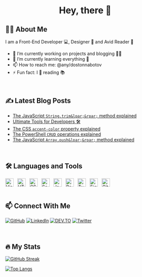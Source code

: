 <h1 align="center">Hey, there 👋</h1>

## 👨‍💻 About Me

I am a Front-End Developer 💻, Designer 🎨 and Avid Reader 📖

- 🔭 I’m currently working on projects and blogging 👨‍💻
- 🌱 I’m currently learning everything 🤣
- 📫 How to reach me: @any/dostonnabotov
- ⚡ Fun fact: I 💙 reading 📚

<br />

## ✍ Latest Blog Posts
<!-- BLOG-POST-LIST:START -->
- [The JavaScript `String.trim&lpar;&rpar;` method explained](https://dev.to/dostonnabotov/the-javascript-stringtrim-method-explained-4b61)
- [Ultimate Tools for Developers 🛠](https://dev.to/dostonnabotov/ultimate-tools-for-developers-2aj2)
- [The CSS `accent-color` property explained](https://dev.to/dostonnabotov/the-css-accent-color-property-explained-4h9o)
- [The PowerShell `CRUD` operations explained](https://dev.to/dostonnabotov/the-powershell-crud-operations-explained-1kn9)
- [The JavaScript `Array.push&lpar;&rpar;` method explained](https://dev.to/dostonnabotov/the-javascript-arraypush-method-explained-5d4m)
<!-- BLOG-POST-LIST:END -->

<br />

## 🛠 Languages and Tools

<!-- TODO: icons for light and dark mode -->

<div style="display: flex; align-items: center; gap: .75rem; flex-wrap: wrap">
  <img alt="Visual Studio Code" width="26px" src="https://cdn.jsdelivr.net/gh/devicons/devicon/icons/vscode/vscode-original.svg" />
  <img alt="HTML5" width="26px" src="https://cdn.jsdelivr.net/gh/devicons/devicon/icons/html5/html5-original.svg" />
  <img alt="CSS3" width="26px" src="https://cdn.jsdelivr.net/gh/devicons/devicon/icons/css3/css3-original.svg" />
  <img alt="Sass" width="26px" src="https://cdn.jsdelivr.net/gh/devicons/devicon/icons/sass/sass-original.svg" />
  <img alt="JavaScript" width="26px" src="https://cdn.jsdelivr.net/gh/devicons/devicon/icons/javascript/javascript-original.svg" />
  <img alt="React" width="26px" src="https://cdn.jsdelivr.net/gh/devicons/devicon/icons/react/react-original.svg" />
  <img alt="TypeScript" width="26px" src="https://cdn.jsdelivr.net/gh/devicons/devicon/icons/typescript/typescript-original.svg" />
  <img alt="Figma" width="26px" src="https://cdn.jsdelivr.net/gh/devicons/devicon/icons/figma/figma-original.svg" />
  <img alt="Git" width="26px" src="https://cdn.jsdelivr.net/gh/devicons/devicon/icons/git/git-original.svg" />
</div>

<br />

## 📫 Connect With Me

[![GitHub](https://img.shields.io/badge/github-171515?style=for-the-badge&logo=github&logoColor=white)](https://github.com/dostonnabotov)
[![LinkedIn](https://img.shields.io/badge/Twitter-00ACEE?style=for-the-badge&logo=twitter&logoColor=white)](https://twitter.com/dostonnabotov)
[![DEV.TO](https://img.shields.io/badge/DEV.TO-black?style=for-the-badge&logo=dev.to&logoColor=white)](https://dev.to/dostonnabotov)
[![Twitter](https://img.shields.io/badge/LinkedIn-0077B5?style=for-the-badge&logo=linkedin&logoColor=white)](https://www.linkedin.com/in/dostonnabotov)

<br />

## 🔥 My Stats

[![GitHub Streak](http://github-readme-streak-stats.herokuapp.com?user=dostonnabotov&theme=dark&hide_border=true)](https://git.io/streak-stats)

[![Top Langs](https://github-readme-stats.vercel.app/api/top-langs/?username=dostonnabotov&layout=compact&hide_border=true&theme=dark)](https://github.com/anuraghazra/github-readme-stats)
